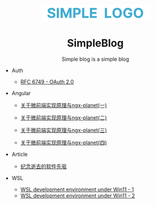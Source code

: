 <p align="center">
  <a href="https://github.com/devcui/SimpleBlog">
    <img width="300" src="./Assets/Logo.svg"/>
  </a>
</p>

<h1 align="center">
SimpleBlog
</h1>



<div align="center">

Simple blog is a simple blog

</div>


- Auth
  - [RFC 6749 - OAuth 2.0](Posts/Auth/RFC6749OAUTH.md)
  
- Angular
  
  - [关于微前端实现原理与ngx-planet(一)](Posts/Angular/NgxPlanet1.md)
  
  - [关于微前端实现原理与ngx-planet(二)](Posts/Angular/NgxPlanet2.md)
  
  - [关于微前端实现原理与ngx-planet(三)](Posts/Angular/NgxPlanet3.md)
  
  - [关于微前端实现原理与ngx-planet(四)](Posts/Angular/NgxPlanet4.md)

- Article
  
  - [纪念逝去的软件先驱](Posts/Article/Softers.md)

- WSL
  
  - [WSL development environment under Win11 - 1](Posts/WSL2/WSL-01.md)
  - [WSL development environment under Win11 - 2](Posts/WSL2/WSL-02.md)
